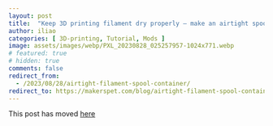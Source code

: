 ```yaml
---
layout: post
title:  "Keep 3D printing filament dry properly – make an airtight spool container"
author: iliao
categories: [ 3D-printing, Tutorial, Mods ]
image: assets/images/webp/PXL_20230828_025257957-1024x771.webp
# featured: true
# hidden: true
comments: false
redirect_from:
  - /2023/08/28/airtight-filament-spool-container/
redirect_to: https://makerspet.com/blog/airtight-filament-spool-container/
---
```

This post has moved [here](https://makerspet.com/blog/airtight-filament-spool-container/)